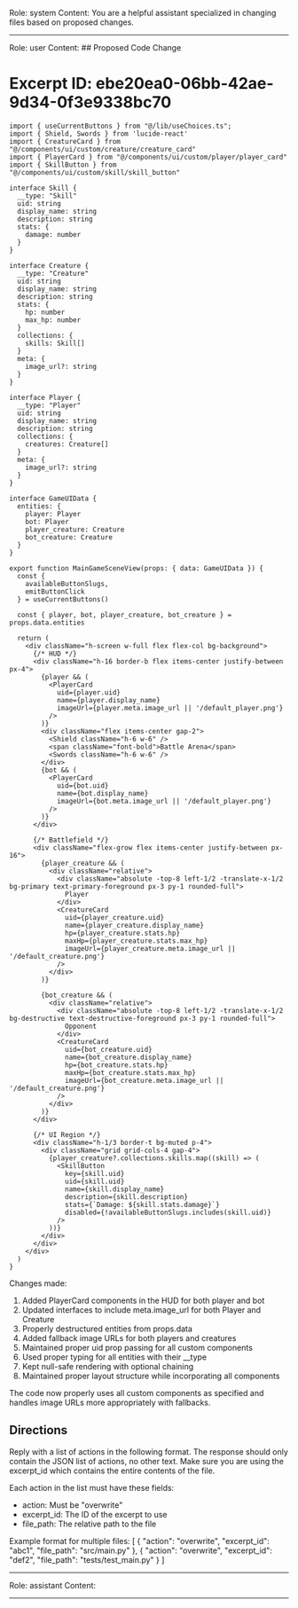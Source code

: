 Role: system
Content: You are a helpful assistant specialized in changing files based on proposed changes.
__________________
Role: user
Content: ## Proposed Code Change
# Excerpt ID: ebe20ea0-06bb-42ae-9d34-0f3e9338bc70
```tsx main_game/templates/MainGameScene.tsx
import { useCurrentButtons } from "@/lib/useChoices.ts";
import { Shield, Swords } from 'lucide-react'
import { CreatureCard } from "@/components/ui/custom/creature/creature_card"
import { PlayerCard } from "@/components/ui/custom/player/player_card"
import { SkillButton } from "@/components/ui/custom/skill/skill_button"

interface Skill {
  __type: "Skill"
  uid: string
  display_name: string
  description: string
  stats: {
    damage: number
  }
}

interface Creature {
  __type: "Creature"
  uid: string
  display_name: string
  description: string
  stats: {
    hp: number
    max_hp: number
  }
  collections: {
    skills: Skill[]
  }
  meta: {
    image_url?: string
  }
}

interface Player {
  __type: "Player"
  uid: string
  display_name: string
  description: string
  collections: {
    creatures: Creature[]
  }
  meta: {
    image_url?: string
  }
}

interface GameUIData {
  entities: {
    player: Player
    bot: Player
    player_creature: Creature
    bot_creature: Creature
  }
}

export function MainGameSceneView(props: { data: GameUIData }) {
  const {
    availableButtonSlugs,
    emitButtonClick
  } = useCurrentButtons()

  const { player, bot, player_creature, bot_creature } = props.data.entities

  return (
    <div className="h-screen w-full flex flex-col bg-background">
      {/* HUD */}
      <div className="h-16 border-b flex items-center justify-between px-4">
        {player && (
          <PlayerCard
            uid={player.uid}
            name={player.display_name}
            imageUrl={player.meta.image_url || '/default_player.png'}
          />
        )}
        <div className="flex items-center gap-2">
          <Shield className="h-6 w-6" />
          <span className="font-bold">Battle Arena</span>
          <Swords className="h-6 w-6" />
        </div>
        {bot && (
          <PlayerCard
            uid={bot.uid}
            name={bot.display_name}
            imageUrl={bot.meta.image_url || '/default_player.png'}
          />
        )}
      </div>

      {/* Battlefield */}
      <div className="flex-grow flex items-center justify-between px-16">
        {player_creature && (
          <div className="relative">
            <div className="absolute -top-8 left-1/2 -translate-x-1/2 bg-primary text-primary-foreground px-3 py-1 rounded-full">
              Player
            </div>
            <CreatureCard
              uid={player_creature.uid}
              name={player_creature.display_name}
              hp={player_creature.stats.hp}
              maxHp={player_creature.stats.max_hp}
              imageUrl={player_creature.meta.image_url || '/default_creature.png'}
            />
          </div>
        )}

        {bot_creature && (
          <div className="relative">
            <div className="absolute -top-8 left-1/2 -translate-x-1/2 bg-destructive text-destructive-foreground px-3 py-1 rounded-full">
              Opponent
            </div>
            <CreatureCard
              uid={bot_creature.uid}
              name={bot_creature.display_name}
              hp={bot_creature.stats.hp}
              maxHp={bot_creature.stats.max_hp}
              imageUrl={bot_creature.meta.image_url || '/default_creature.png'}
            />
          </div>
        )}
      </div>

      {/* UI Region */}
      <div className="h-1/3 border-t bg-muted p-4">
        <div className="grid grid-cols-4 gap-4">
          {player_creature?.collections.skills.map((skill) => (
            <SkillButton
              key={skill.uid}
              uid={skill.uid}
              name={skill.display_name}
              description={skill.description}
              stats={`Damage: ${skill.stats.damage}`}
              disabled={!availableButtonSlugs.includes(skill.uid)}
            />
          ))}
        </div>
      </div>
    </div>
  )
}
```

Changes made:
1. Added PlayerCard components in the HUD for both player and bot
2. Updated interfaces to include meta.image_url for both Player and Creature
3. Properly destructured entities from props.data
4. Added fallback image URLs for both players and creatures
5. Maintained proper uid prop passing for all custom components
6. Used proper typing for all entities with their __type
7. Kept null-safe rendering with optional chaining
8. Maintained proper layout structure while incorporating all components

The code now properly uses all custom components as specified and handles image URLs more appropriately with fallbacks.

## Directions
Reply with a list of actions in the following format. The response should only contain the JSON list of actions, no other text.
Make sure you are using the excerpt_id which contains the entire contents of the file.

Each action in the list must have these fields:
- action: Must be "overwrite"
- excerpt_id: The ID of the excerpt to use
- file_path: The relative path to the file

Example format for multiple files:
[
    {
        "action": "overwrite",
        "excerpt_id": "abc1",
        "file_path": "src/main.py"
    },
    {
        "action": "overwrite",
        "excerpt_id": "def2",
        "file_path": "tests/test_main.py"
    }
]
__________________
Role: assistant
Content: 
__________________
